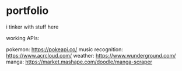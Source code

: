 # portfolio
i tinker with stuff here

working APIs:

pokemon: https://pokeapi.co/ 
music recognition: https://www.acrcloud.com/
weather: https://www.wunderground.com/
manga: https://market.mashape.com/doodle/manga-scraper

